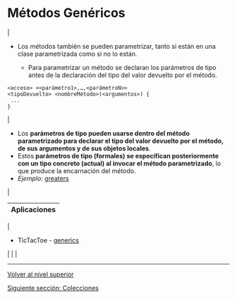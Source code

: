 # Métodos Genéricos






| 
* Los métodos también se pueden parametrizar, tanto si están en una clase parametrizada como si no lo están.


	+ Para parametrizar un método se declaran los parámetros de tipo antes de la declaración del tipo del valor devuelto por el método.







```
<acceso> <<parámetro1>,…,<parámetroN>>
<tipoDevuelto> <nombreMétodo>(<argumentos>) {
 ...
}
```


 | 
* Los **parámetros de tipo pueden usarse dentro del método parametrizado para declarar el tipo del valor devuelto por el método, de sus argumentos y de sus objetos locales**.
* Estos **parámetros de tipo (formales) se especifican posteriormente con un tipo concreto (actual) al invocar el método parametrizado**, lo que produce la encarnación del método.
* *Ejemplo*: [greaters](https://github.com/USantaTecla-tech-java/src/tree/main/src/main/java/es/usantatecla/aX_listas/a5_parametrized3)


 |








| **Aplicaciones** |
| --- |
| 
* TicTacToe - [generics](https://github.com/USantaTecla-tech-java/src/tree/main/src/main/java/es/usantatecla/aX_ticTacToe/a9_generics)


 |  |  |


---

[Volver al nivel superior](../README.md)

[Siguiente sección: Colecciones](../u5collections/README.md)
